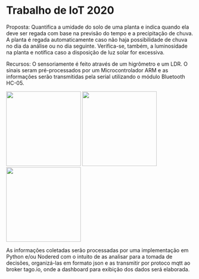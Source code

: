 # Trabalho de IoT 2020

Proposta: Quantifica a umidade do solo de uma planta e indica quando ela deve ser regada com base na previsão do tempo e a precipitação de chuva.
A planta é regada automaticamente caso não haja possibilidade de chuva no dia da análise ou no dia seguinte. Verifica-se, também, a luminosidade
na planta e notifica caso a disposição de luz solar for excessiva.

Recursos: O sensoriamente é feito através de um higrômetro e um LDR. O sinais seram pré-processados por um Microcontrolador ARM e as informações
serão transmitidas pela serial utilizando o módulo Bluetooth HC-05.

<img src="https://ae01.alicdn.com/kf/HTB1r0P4JVXXXXb8XpXXq6xXFXXXj/225565846/HTB1r0P4JVXXXXb8XpXXq6xXFXXXj.jpg" width="200" height="200" /> 
<img src="https://sc01.alicdn.com/kf/HTB1Da3pKFXXXXXRapXXq6xXFXXXP.jpg_350x350.jpg" width="200" height="200" />
<img src="https://cdn.awsli.com.br/600x700/921/921725/produto/38307342/2c043a596e.jpg" width="200" height="200" />

As informações coletadas serão processadas por uma implementação em Python e/ou Nodered com o intuito de as analisar para a tomada de decisões,
organizá-las em formato json e as transmitir por protoco mqtt ao broker tago.io, onde a dashboard para exibição dos dados será elaborada.




